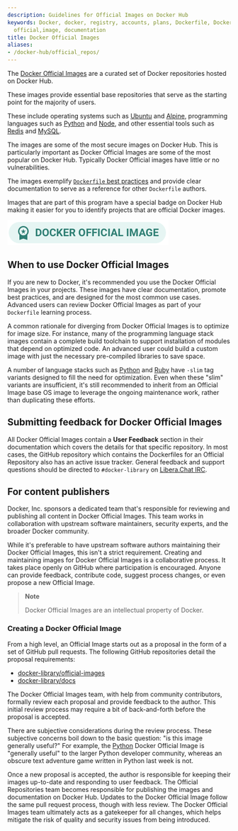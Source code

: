 ```yaml
---
description: Guidelines for Official Images on Docker Hub
keywords: Docker, docker, registry, accounts, plans, Dockerfile, Docker Hub, docs,
  official,image, documentation
title: Docker Official Images
aliases:
- /docker-hub/official_repos/
---
```


The [Docker Official Images](https://hub.docker.com/search?q=&type=image&image_filter=official) are a
curated set of Docker repositories hosted on Docker Hub.

These images provide essential base repositories that serve as the starting point for the majority of users.

These include operating systems such as [Ubuntu](https://hub.docker.com/_/ubuntu/) and [Alpine](https://hub.docker.com/_/alpine/), programming languages such as [Python](https://hub.docker.com/_/python) and [Node](https://hub.docker.com/_/node), and other essential tools such as [Redis](https://hub.docker.com/_/redis) and [MySQL](https://hub.docker.com/_/mysql).

The images are some of the most secure images on Docker Hub. This is particularly important as Docker Official Images are some of the most popular on Docker Hub. Typically Docker Official images have little or no vulnerabilities.

The images exemplify [`Dockerfile` best practices](/engine/userguide/eng-image/dockerfile_best-practices/) and provide clear documentation to serve as a reference for other `Dockerfile` authors.

Images that are part of this program have a special badge on Docker Hub making it easier for you to identify projects that are official Docker images.

![Docker official image badge](./images/official-image-badge-iso.png)

## When to use Docker Official Images

If you are new to Docker, it's recommended you use the Docker Official Images in your
projects. These images have clear documentation, promote best practices,
and are designed for the most common use cases. Advanced users can
review Docker Official Images as part of your `Dockerfile` learning process.

A common rationale for diverging from Docker Official Images is to optimize for
image size. For instance, many of the programming language stack images contain
a complete build toolchain to support installation of modules that depend on
optimized code. An advanced user could build a custom image with just the
necessary pre-compiled libraries to save space.

A number of language stacks such as
[Python](https://hub.docker.com/_/python/) and
[Ruby](https://hub.docker.com/_/ruby/) have `-slim` tag variants
designed to fill the need for optimization. Even when these "slim" variants are
insufficient, it's still recommended to inherit from an Official Image
base OS image to leverage the ongoing maintenance work, rather than duplicating
these efforts.

## Submitting feedback for Docker Official Images

All Docker Official Images contain a **User Feedback** section in their
documentation which covers the details for that specific repository. In most
cases, the GitHub repository which contains the Dockerfiles for an Official
Repository also has an active issue tracker. General feedback and support
questions should be directed to `#docker-library` on [Libera.Chat IRC](https://libera.chat).

## For content publishers

Docker, Inc. sponsors a dedicated team that's responsible for reviewing and
publishing all content in Docker Official Images. This team works in
collaboration with upstream software maintainers, security experts, and the
broader Docker community.

While it's preferable to have upstream software authors maintaining their
Docker Official Images, this isn't a strict requirement. Creating
and maintaining images for Docker Official Images is a collaborative process. It takes
place openly on GitHub where participation is encouraged. Anyone can provide
feedback, contribute code, suggest process changes, or even propose a new
Official Image.

> **Note**
>
> Docker Official Images are an intellectual property of Docker.

### Creating a Docker Official Image

From a high level, an Official Image starts out as a proposal in the form
of a set of GitHub pull requests. The following GitHub repositories detail the proposal requirements:

- [docker-library/official-images](https://github.com/docker-library/official-images)
- [docker-library/docs](https://github.com/docker-library/docs)

The Docker Official Images team, with help from community contributors, formally
review each proposal and provide feedback to the author. This initial review
process may require a bit of back-and-forth before the proposal is accepted.

There are subjective considerations during the review process. These
subjective concerns boil down to the basic question: "is this image generally
useful?" For example, the [Python](https://hub.docker.com/_/python/)
Docker Official Image is "generally useful" to the larger Python developer
community, whereas an obscure text adventure game written in Python last week is
not.

Once a new proposal is accepted, the author is responsible for keeping
their images up-to-date and responding to user feedback. The Official
Repositories team becomes responsible for publishing the images and
documentation on Docker Hub. Updates to the Docker Official Image follow the same pull request process, though with less review. The Docker Official Images team ultimately acts as a gatekeeper for all changes, which helps mitigate the risk of quality and security issues from being introduced.